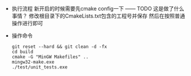 * 执行流程
新开启的时候需要先cmake config一下 —— TODO 这是做了什么事情？
修改根目录下的CmakeLists.txt包含的工程号并保存
然后在按照普通操作进行即可



* 操作命令

  ```
  git reset --hard && git clean -d -fx
  cd build
  cmake -G "MinGW Makefiles" ..
  mingw32-make.exe
  ./test/unit_tests.exe
  ```

  

​       